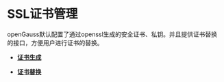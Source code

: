 # SSL证书管理<a name="ZH-CN_TOPIC_0246507954"></a>

openGauss默认配置了通过openssl生成的安全证书、私钥。并且提供证书替换的接口，方便用户进行证书的替换。

-   **[证书生成](证书生成-7.md)**

-   **[证书替换](证书替换-8.md)**
